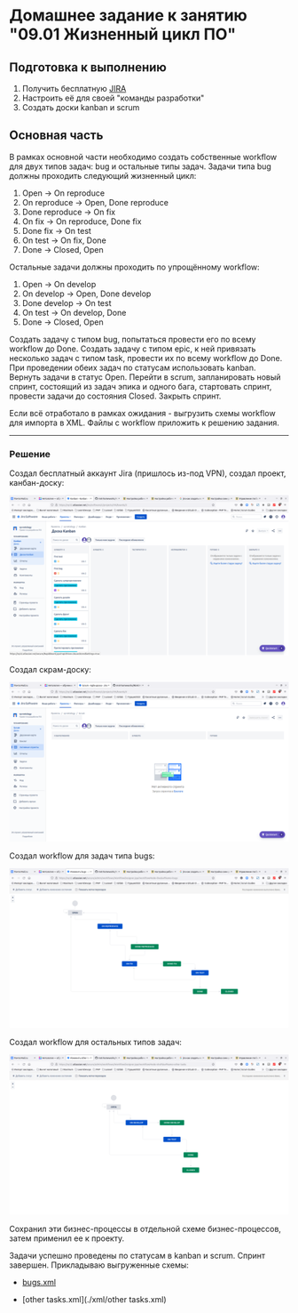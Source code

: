 # Домашнее задание к занятию "09.01 Жизненный цикл ПО"

## Подготовка к выполнению
1. Получить бесплатную [JIRA](https://www.atlassian.com/ru/software/jira/free)
2. Настроить её для своей "команды разработки"
3. Создать доски kanban и scrum

## Основная часть
В рамках основной части необходимо создать собственные workflow для двух типов задач: bug и остальные типы задач. Задачи типа bug должны проходить следующий жизненный цикл:
1. Open -> On reproduce
2. On reproduce -> Open, Done reproduce
3. Done reproduce -> On fix
4. On fix -> On reproduce, Done fix
5. Done fix -> On test
6. On test -> On fix, Done
7. Done -> Closed, Open

Остальные задачи должны проходить по упрощённому workflow:
1. Open -> On develop
2. On develop -> Open, Done develop
3. Done develop -> On test
4. On test -> On develop, Done
5. Done -> Closed, Open

Создать задачу с типом bug, попытаться провести его по всему workflow до Done. Создать задачу с типом epic, к ней привязать несколько задач с типом task, провести их по всему workflow до Done. При проведении обеих задач по статусам использовать kanban. Вернуть задачи в статус Open.
Перейти в scrum, запланировать новый спринт, состоящий из задач эпика и одного бага, стартовать спринт, провести задачи до состояния Closed. Закрыть спринт.

Если всё отработало в рамках ожидания - выгрузить схемы workflow для импорта в XML. Файлы с workflow приложить к решению задания.

---

### Решение

Создал бесплатный аккаунт Jira (пришлось из-под VPN), создал проект, канбан-доску:

![](img/kanban.png)

Создал скрам-доску:

![](img/2.png)

Создал workflow для задач типа bugs:

![](img/bugs-flow.png)

Создал workflow для остальных типов задач:

![](img/other-flow.png)

Сохранил эти бизнес-процессы в отдельной схеме бизнес-процессов, затем применил ее к проекту.

Задачи успешно проведены по статусам в kanban и scrum. Спринт завершен.
Прикладываю выгруженные схемы:

* [bugs.xml](./xml/bugs.xml)

* [other tasks.xml](./xml/other tasks.xml)
